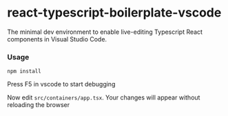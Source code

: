 react-typescript-boilerplate-vscode
============================

The minimal dev environment to enable live-editing Typescript React components in Visual Studio Code.

### Usage

```
npm install
```
Press F5 in vscode to start debugging

Now edit `src/containers/app.tsx`.
Your changes will appear without reloading the browser
